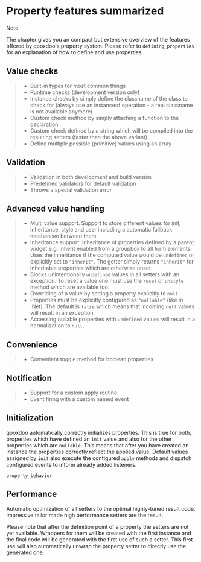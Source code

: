 # Property features summarized

<div class="note">

<div class="admonition-title">

Note

</div>

The chapter gives you an compact but extensive overview of the features
offered by qooxdoo's property system. Please refer to
`defining_properties` for an explanation of how to define and use
properties.

</div>

## Value checks

>   - Built-in types for most common things
>   - Runtime checks (development version only)
>   - Instance checks by simply define the classname of the class to
>     check for (always use an instanceof operation - a real classname
>     is not available anymore)
>   - Custom check method by simply attaching a function to the
>     declaration
>   - Custom check defined by a string which will be compiled into the
>     resulting setters (faster than the above variant)
>   - Define multiple possible (primitive) values using an array

## Validation

>   - Validation in both development and build version
>   - Predefined validators for default validation
>   - Throws a special validation error

## Advanced value handling

>   - Multi value support. Support to store different values for init,
>     inheritance, style and user including a automatic fallback
>     mechanism between them.
>   - Inheritance support. Inheritance of properties defined by a parent
>     widget e.g. inherit enabled from a groupbox to all form elements.
>     Uses the inheritance if the computed value would be `undefined` or
>     explicitly set to `"inherit"`. The getter simply returns
>     `"inherit"` for inheritable properties which are otherwise unset.
>   - Blocks unintentionally `undefined` values in all setters with an
>     exception. To reset a value one must use the `reset` or `unstyle`
>     method which are available too.
>   - Overriding of a value by setting a property explicitly to `null`
>   - Properties must be explicitly configured as `"nullable"` (like in
>     .Net). The default is `false` which means that incoming `null`
>     values will result in an exception.
>   - Accessing nullable properties with `undefined` values will result
>     in a normalization to `null`.

## Convenience

>   - Convenient toggle method for boolean properties

## Notification

>   - Support for a custom apply routine
>   - Event firing with a custom named event

## Initialization

qooxdoo automatically correctly initializes properties. This is true for
both, properties which have defined an `init` value and also for the
other properties which are `nullable`. This means that after you have
created an instance the properties correctly reflect the applied value.
Default values assigned by `init` also execute the configured `apply`
methods and dispatch configured events to inform already added
listeners.

`property_behavior`

## Performance

Automatic optimization of all setters to the optimal highly-tuned result
code. Impressive tailor made high performance setters are the result.

Please note that after the definition point of a property the setters
are not yet available. Wrappers for them will be created with the first
instance and the final code will be generated with the first use of such
a setter. This first use will also automatically unwrap the property
setter to directly use the generated one.
